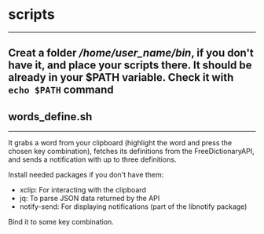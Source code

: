 # scripts
------------
Creat a folder */home/user_name/bin*, if you don't have it, and place your scripts there. It should be already in your $PATH variable. Check it with `echo $PATH` command
-----------

## words_define.sh
----------------- 
It grabs a word from your clipboard (highlight the word and press the chosen key combination), fetches its definitions from the FreeDictionaryAPI, and sends a notification with up to three definitions.

Install needed packages if you don't have them:
- xclip: For interacting with the clipboard
- jq: To parse JSON data returned by the API
- notify-send: For displaying notifications (part of the libnotify package)

Bind it to some key combination.
